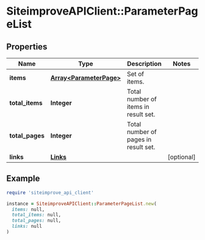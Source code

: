# SiteimproveAPIClient::ParameterPageList

## Properties

| Name | Type | Description | Notes |
| ---- | ---- | ----------- | ----- |
| **items** | [**Array&lt;ParameterPage&gt;**](ParameterPage.md) | Set of items. |  |
| **total_items** | **Integer** | Total number of items in result set. |  |
| **total_pages** | **Integer** | Total number of pages in result set. |  |
| **links** | [**Links**](Links.md) |  | [optional] |

## Example

```ruby
require 'siteimprove_api_client'

instance = SiteimproveAPIClient::ParameterPageList.new(
  items: null,
  total_items: null,
  total_pages: null,
  links: null
)
```


